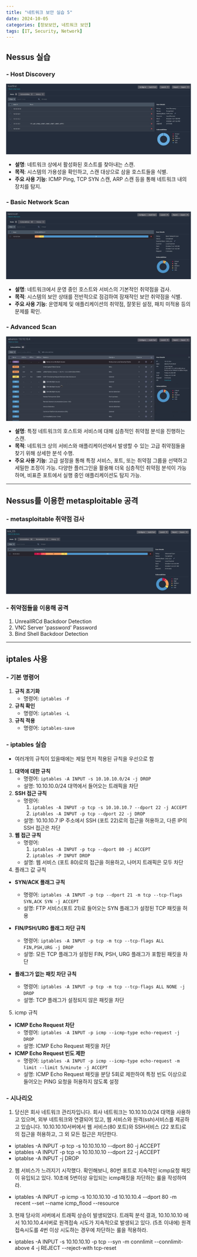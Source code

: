 ```yaml
---
title: "네트워크 보안 실습 5"
date: 2024-10-05
categories: [정보보안, 네트워크 보안]
tags: [IT, Security, Network]
---
```


## Nessus 실습

### - Host Discovery

![](assets/img/정보보안/실습/5-1.jpg)

- **설명**: 네트워크 상에서 활성화된 호스트를 찾아내는 스캔.
- **목적**: 시스템의 가용성을 확인하고, 스캔 대상으로 삼을 호스트들을 식별.
- **주요 사용 기능**: ICMP Ping, TCP SYN 스캔, ARP 스캔 등을 통해 네트워크 내의 장치를 탐지.

### - Basic Network Scan

![](assets/img/정보보안/실습/5-2.jpg)

- **설명**: 네트워크에서 운영 중인 호스트와 서비스의 기본적인 취약점을 검사.
- **목적**: 시스템의 보안 상태를 전반적으로 점검하여 잠재적인 보안 취약점을 식별.
- **주요 사용 기능**: 운영체제 및 애플리케이션의 취약점, 잘못된 설정, 패치 미적용 등의 문제를 확인.

### - Advanced Scan

![](assets/img/정보보안/실습/5-3.jpg)

- **설명**: 특정 네트워크의 호스트와 서비스에 대해 심층적인 취약점 분석을 진행하는 스캔.
- **목적**: 네트워크 상의 서비스와 애플리케이션에서 발생할 수 있는 고급 취약점들을 찾기 위해 상세한 분석 수행.
- **주요 사용 기능**: 고급 설정을 통해 특정 서비스, 포트, 또는 취약점 그룹을 선택하고 세밀한 조정이 가능. 다양한 플러그인을 활용해 더욱 심층적인 취약점 분석이 가능하며, 비표준 포트에서 실행 중인 애플리케이션도 탐지 가능.

---

## Nessus를 이용한 metasploitable 공격

### - metasploitable 취약점 검사

![](assets/img/정보보안/실습/5-4.jpg)

### - 취약점들을 이용해 공격

1. UnrealIRCd Backdoor Detection
2. VNC Server 'password' Password
3. Bind Shell Backdoor Detection

---

## iptales 사용

### - 기본 명령어

1. **규칙 초기화**
   - 명령어: `iptables -F`
2. **규칙 확인**
   - 명령어: `iptables -L`
3. **규칙 적용**
   - 명령어: `iptables-save`

### - iptables 실습

- 여러개의 규칙이 있을때에는 제일 먼저 적용된 규칙을 우선으로 함

1. **대역에 대한 규칙**
   - 명령어: `iptables -A INPUT -s 10.10.10.0/24 -j DROP`
   - 설명: 10.10.10.0/24 대역에서 들어오는 트래픽을 차단
2. **SSH 접근 규칙**
   - 명령어:
     1. `iptables -A INPUT -p tcp -s 10.10.10.7 --dport 22 -j ACCEPT`
     2. `iptables -A INPUT -p tcp --dport 22 -j DROP`
   - 설명: 10.10.10.7 IP 주소에서 SSH (포트 22)로의 접근을 허용하고, 다른 IP의 SSH 접근은 차단
3. **웹 접근 규칙**
   - 명령어:
     1. `iptables -A INPUT -p tcp --dport 80 -j ACCEPT`
     2. `iptables -P INPUT DROP`
   - 설명: 웹 서비스 (포트 80)로의 접근을 허용하고, 나머지 트래픽은 모두 차단
4. 플래그 값 규칙

- **SYN/ACK 플래그 규칙**

  - 명령어: `iptables -A INPUT -p tcp --dport 21 -m tcp --tcp-flags SYN,ACK SYN -j ACCEPT`
  - 설명: FTP 서비스(포트 21)로 들어오는 SYN 플래그가 설정된 TCP 패킷을 허용

- **FIN/PSH/URG 플래그 차단 규칙**

  - 명령어: `iptables -A INPUT -p tcp -m tcp --tcp-flags ALL FIN,PSH,URG -j DROP`
  - 설명: 모든 TCP 플래그가 설정된 FIN, PSH, URG 플래그가 포함된 패킷을 차단

- **플래그가 없는 패킷 차단 규칙**
  - 명령어: `iptables -A INPUT -p tcp -m tcp --tcp-flags ALL NONE -j DROP`
  - 설명: TCP 플래그가 설정되지 않은 패킷을 차단

5. icmp 규칙

- **ICMP Echo Request 차단**
  - 명령어: `iptables -A INPUT -p icmp --icmp-type echo-request -j DROP`
  - 설명: ICMP Echo Request 패킷을 차단
- **ICMP Echo Request 빈도 제한**
  - 명령어: `iptables -A INPUT -p icmp --icmp-type echo-request -m limit --limit 5/minute -j ACCEPT`
  - 설명: ICMP Echo Request 패킷을 분당 5회로 제한하여 특정 빈도 이상으로 들어오는 PING 요청을 허용하지 않도록 설정

### - 시나리오

1.  당신은 회사 네트워크 관리자입니다. 회사 네트워크는 10.10.10.0/24 대역을 사용하고 있으며, 외부 네트워크와 연결되어 있고, 웹 서비스와 원격(ssh)서비스를 제공하고 있습니다. 10.10.10.10서버에서 웹 서비스(80 포트)와 SSH서비스 (22 포트)로의 접근을 허용하고, 그 외 모든 접근은 차단한다.

- iptables -A INPUT -p tcp -s 10.10.10.10 --dport 80 -j ACCEPT
- iptables -A INPUT -p tcp -s 10.10.10.10 --dport 22 -j ACCEPT
- iptablse -A INPUT -j DROP

2.  웹 서비스가 느려지기 시작했다. 확인해보니, 80번 포트로 지속적인 icmp요청 패킷이 유입되고 있다. 10초에 5번이상 유입되는 icmp패킷을 차단하는 룰을 작성하여라.

- iptables -A INPUT -p icmp -s 10.10.10.10 -d 10.10.10.4 --dport 80 -m recent --set --name icmp_flood --resource

3.  현재 당사의 서버에서 트래픽 상승이 발생되었다. 트래픽 분석 결과, 10.10.10.10 에서 10.10.10.4서버로 원격접속 시도가 지속적으로 발생되고 있다. (5초 이내에) 원격접속시도를 4번 이상 시도하는 경우에 차단하는 룰을 적용하라.

- iptables -A INPUT -s 10.10.10.10 -p tcp --syn -m connlimit --connlimit-above 4 -j REJECT --reject-with tcp-reset
